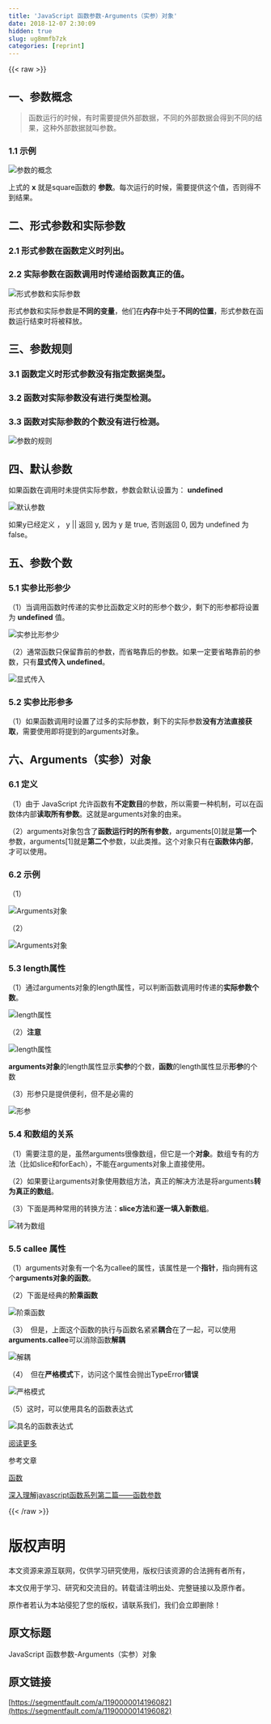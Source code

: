 ```yaml
---
title: 'JavaScript 函数参数-Arguments（实参）对象' 
date: 2018-12-07 2:30:09
hidden: true
slug: ug8mmfb7zk
categories: [reprint]
---
```


{{< raw >}}

                    
<h2 id="articleHeader0">一、参数概念</h2>
<blockquote>函数运行的时候，有时需要提供外部数据，不同的外部数据会得到不同的结果，这种外部数据就叫参数。</blockquote>
<h3 id="articleHeader1">1.1 示例</h3>
<p><span class="img-wrap"><img data-src="/img/bV7Cj7?w=297&amp;h=156" src="https://static.alili.tech/img/bV7Cj7?w=297&amp;h=156" alt="参数的概念" title="参数的概念" style="cursor: pointer; display: inline;"></span></p>
<p>上式的 <strong>x</strong> 就是square函数的 <strong>参数</strong>。每次运行的时候，需要提供这个值，否则得不到结果。</p>
<h2 id="articleHeader2">二、形式参数和实际参数</h2>
<h3 id="articleHeader3">2.1 形式参数在<strong>函数定义</strong>时列出。</h3>
<h3 id="articleHeader4">2.2 实际参数在<strong>函数调用</strong>时传递给函数真正的<strong>值</strong>。</h3>
<p><span class="img-wrap"><img data-src="/img/bV7Crh?w=506&amp;h=129" src="https://static.alili.tech/img/bV7Crh?w=506&amp;h=129" alt="形式参数和实际参数" title="形式参数和实际参数" style="cursor: pointer; display: inline;"></span></p>
<p>形式参数和实际参数是<strong>不同的变量</strong>，他们在<strong>内存</strong>中处于<strong>不同的位置</strong>，形式参数在函数运行结束时将被释放。</p>
<h2 id="articleHeader5">三、参数规则</h2>
<h3 id="articleHeader6">3.1 函数定义时形式参数没有指定数据类型。</h3>
<h3 id="articleHeader7">3.2 函数对实际参数没有进行类型检测。</h3>
<h3 id="articleHeader8">3.3 函数对实际参数的个数没有进行检测。</h3>
<p><span class="img-wrap"><img data-src="/img/bV7CsP?w=413&amp;h=278" src="https://static.alili.tech/img/bV7CsP?w=413&amp;h=278" alt="参数的规则" title="参数的规则" style="cursor: pointer; display: inline;"></span></p>
<h2 id="articleHeader9">四、默认参数</h2>
<p>如果函数在调用时未提供实际参数，参数会默认设置为： <strong>undefined</strong></p>
<p><span class="img-wrap"><img data-src="/img/bV7CuS?w=388&amp;h=279" src="https://static.alili.tech/img/bV7CuS?w=388&amp;h=279" alt="默认参数" title="默认参数" style="cursor: pointer; display: inline;"></span></p>
<p>如果y已经定义 ， y || 返回 y, 因为 y 是 true, 否则返回 0, 因为 undefined 为 false。</p>
<h2 id="articleHeader10">五、参数个数</h2>
<h3 id="articleHeader11">5.1 实参比形参少</h3>
<p>（1）当调用函数时传递的实参比函数定义时的形参个数少，剩下的形参都将设置为 <strong>undefined</strong> 值。</p>
<p><span class="img-wrap"><img data-src="/img/bV7CzG?w=471&amp;h=125" src="https://static.alili.tech/img/bV7CzG?w=471&amp;h=125" alt="实参比形参少" title="实参比形参少" style="cursor: pointer; display: inline;"></span></p>
<p>（2）通常函数只保留靠前的参数，而省略靠后的参数。如果一定要省略靠前的参数，只有<strong>显式传入 undefined</strong>。</p>
<p><span class="img-wrap"><img data-src="/img/bV7CBS?w=583&amp;h=177" src="https://static.alili.tech/img/bV7CBS?w=583&amp;h=177" alt="显式传入" title="显式传入" style="cursor: pointer; display: inline;"></span></p>
<h3 id="articleHeader12">5.2 实参比形参多</h3>
<p>（1）如果函数调用时设置了过多的实际参数，剩下的实际参数<strong>没有方法直接获取</strong>，需要使用即将提到的arguments对象。</p>
<h2 id="articleHeader13">六、Arguments（实参）对象</h2>
<h3 id="articleHeader14">6.1 定义</h3>
<p>（1）由于 JavaScript 允许函数有<strong>不定数目</strong>的参数，所以需要一种机制，可以在函数体内部<strong>读取所有参数</strong>。这就是arguments对象的由来。</p>
<p>（2）arguments对象包含了<strong>函数运行时的所有参数</strong>，arguments[0]就是<strong>第一个</strong>参数，arguments[1]就是<strong>第二个</strong>参数，以此类推。这个对象只有在<strong>函数体内部</strong>，才可以使用。</p>
<h3 id="articleHeader15">6.2 示例</h3>
<p>（1）</p>
<p><span class="img-wrap"><img data-src="/img/bV7Ip8?w=407&amp;h=247" src="https://static.alili.tech/img/bV7Ip8?w=407&amp;h=247" alt="Arguments对象" title="Arguments对象" style="cursor: pointer; display: inline;"></span></p>
<p>（2）</p>
<p><span class="img-wrap"><img data-src="/img/bV7IrI?w=799&amp;h=150" src="https://static.alili.tech/img/bV7IrI?w=799&amp;h=150" alt="Arguments对象" title="Arguments对象" style="cursor: pointer; display: inline;"></span></p>
<h3 id="articleHeader16">5.3 length属性</h3>
<p>（1）通过arguments对象的length属性，可以判断函数调用时传递的<strong>实际参数个数</strong>。</p>
<p><span class="img-wrap"><img data-src="/img/bV7Ir5?w=390&amp;h=177" src="https://static.alili.tech/img/bV7Ir5?w=390&amp;h=177" alt="length属性" title="length属性" style="cursor: pointer; display: inline;"></span></p>
<p>（2）<strong>注意</strong></p>
<p><span class="img-wrap"><img data-src="/img/bV7Itu?w=512&amp;h=204" src="https://static.alili.tech/img/bV7Itu?w=512&amp;h=204" alt="length属性" title="length属性" style="cursor: pointer; display: inline;"></span></p>
<p><strong>arguments对象</strong>的length属性显示<strong>实参</strong>的个数，<strong>函数</strong>的length属性显示<strong>形参</strong>的个数</p>
<p>（3）形参只是提供便利，但不是必需的</p>
<p><span class="img-wrap"><img data-src="/img/bV7Iub?w=507&amp;h=128" src="https://static.alili.tech/img/bV7Iub?w=507&amp;h=128" alt="形参" title="形参" style="cursor: pointer; display: inline;"></span></p>
<h3 id="articleHeader17">5.4 和数组的关系</h3>
<p>（1）需要注意的是，虽然arguments很像数组，但它是一个<strong>对象</strong>。数组专有的方法（比如slice和forEach），不能在arguments对象上直接使用。</p>
<p>（2）如果要让arguments对象使用数组方法，真正的解决方法是将arguments<strong>转为真正的数组</strong>。</p>
<p>（3）下面是两种常用的转换方法：<strong>slice方法</strong>和<strong>逐一填入新数组</strong>。</p>
<p><span class="img-wrap"><img data-src="/img/bV7IwT?w=620&amp;h=226" src="https://static.alili.tech/img/bV7IwT?w=620&amp;h=226" alt="转为数组" title="转为数组" style="cursor: pointer; display: inline;"></span></p>
<h3 id="articleHeader18">5.5 callee 属性</h3>
<p>（1）arguments对象有一个名为callee的属性，该属性是一个<strong>指针</strong>，指向拥有这个<strong>arguments对象的函数</strong>。</p>
<p>（2）下面是经典的<strong>阶乘函数</strong></p>
<p><span class="img-wrap"><img data-src="/img/bV7IxO?w=478&amp;h=227" src="https://static.alili.tech/img/bV7IxO?w=478&amp;h=227" alt="阶乘函数" title="阶乘函数" style="cursor: pointer; display: inline;"></span></p>
<p>（3）　但是，上面这个函数的执行与函数名紧紧<strong>耦合</strong>在了一起，可以使用<strong>arguments.callee</strong>可以消除函数<strong>解耦</strong></p>
<p><span class="img-wrap"><img data-src="/img/bV7Ix9?w=565&amp;h=228" src="https://static.alili.tech/img/bV7Ix9?w=565&amp;h=228" alt="解耦" title="解耦" style="cursor: pointer; display: inline;"></span></p>
<p>（4）　但在<strong>严格模式</strong>下，访问这个属性会抛出TypeError<strong>错误</strong></p>
<p><span class="img-wrap"><img data-src="/img/bV7Iyv?w=936&amp;h=326" src="https://static.alili.tech/img/bV7Iyv?w=936&amp;h=326" alt="严格模式" title="严格模式" style="cursor: pointer; display: inline;"></span></p>
<p>（5）这时，可以使用具名的函数表达式</p>
<p><span class="img-wrap"><img data-src="/img/bV7IyS?w=449&amp;h=227" src="https://static.alili.tech/img/bV7IyS?w=449&amp;h=227" alt="具名的函数表达式" title="具名的函数表达式" style="cursor: pointer;"></span></p>
<p><a href="https://segmentfault.com/u/webing123">阅读更多</a></p>
<p>参考文章 </p>
<p><a href="http://javascript.ruanyifeng.com/grammar/function.html#toc15" rel="nofollow noreferrer" target="_blank">函数</a></p>
<p><a href="https://www.cnblogs.com/xiaohuochai/p/5706289.html" rel="nofollow noreferrer" target="_blank">深入理解javascript函数系列第二篇——函数参数</a></p>

                
{{< /raw >}}

# 版权声明
本文资源来源互联网，仅供学习研究使用，版权归该资源的合法拥有者所有，

本文仅用于学习、研究和交流目的。转载请注明出处、完整链接以及原作者。

原作者若认为本站侵犯了您的版权，请联系我们，我们会立即删除！

## 原文标题
JavaScript 函数参数-Arguments（实参）对象

## 原文链接
[https://segmentfault.com/a/1190000014196082](https://segmentfault.com/a/1190000014196082)

